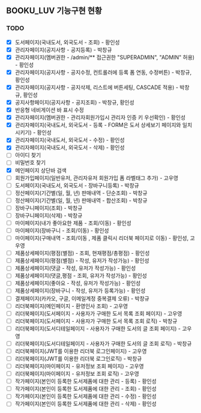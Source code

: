 ## BOOKU_LUV 기능구현 현황

### TODO
- [x] 도서페이지(국내도서, 외국도서 - 조회) - 황인성
- [x] 관리자페이지(공지사항 - 공지등록) - 박창규
- [x] 관리자페이지(멤버권한 - /admin/** 접근권한 "SUPERADMIN", "ADMIN" 허용) - 황인성
- [x] 관리자페이지(공지사항 - 공지수정, 컨트롤러에 등록 폼 연동, 수정버튼) - 박창규, 황인성
- [x] 관리자페이지(공지사항 - 공지삭제, 리스트에 버튼세팅, CASCADE 적용) - 박창규, 황인성
- [x] 공지사항페이지(공지사항 - 공지조회) - 박창규, 황인성
- [x] 반응형 네비게이션 바 표시 수정
- [x] 관리자페이지(멤버권한 - 관리자회원가입시 관리자 인증 키 우선확인) - 황인성
- [x] 관리자페이지(국내도서, 외국도서 - 등록 - FORM은 도서 상세보기 페이지와 일치시키기) - 황인성
- [x] 관리자페이지(국내도서, 외국도서 - 수정) - 황인성
- [x] 관리자페이지(국내도서, 외국도서 - 삭제) - 황인성
- [ ] 아이디 찾기
- [ ] 비밀번호 찾기
- [x] 메인페이지 상단바 검색
- [ ] 회원가입페이지(일반유저, 관리자유저 회원가입 폼 라벨태그 추가) - 고우영
- [ ] 도서페이지(국내도서, 외국도서 - 장바구니등록) - 박창규
- [ ] 정산페이지(기간별(일, 월, 년) 판매내역 - 단순조회) - 박창규
- [ ] 정산페이지(기간별(일, 월, 년) 판매내역 - 합산조회) - 박창규
- [ ] 장바구니페이지(조회) - 박창규
- [ ] 장바구니페이지(삭제) - 박창규
- [ ] 마이페이지(내가 좋아요한 제품 - 조회/이동) - 황인성
- [ ] 마이페이지(장바구니 - 조회/이동) - 황인성
- [ ] 마이페이지(구매내역 - 조회/이동 , 제품 클릭시 리더북 페이지로 이동) - 황인성, 고우영
- [ ] 제품상세페이지(평점(별점) - 조회, 현재평점/총평점) - 황인성
- [ ] 제품상세페이지(평점(별점) - 작성, 유저가 작성가능) - 황인성
- [ ] 제품상세페이지(댓글 - 작성, 유저가 작성가능) - 황인성
- [ ] 제품상세페이지(댓글,평점 - 조회, 유저가 작성가능) - 황인성
- [ ] 제품상세페이지(좋아요  - 작성, 유저가 작성가능) - 황인성
- [ ] 제품상세페이지(장바구니 - 작성, 유저가 등록가능) - 황인성
- [ ] 결제페이지(카카오, 구글, 이메일계정 중복결제 오류) - 박창규
- [ ] 리더북페이지(메인페이지 - 환영인사 조회) - 고우영
- [ ] 리더북페이지(도서페이지 - 사용자가 구매한 도서 목록 조회 페이지) - 고우영
- [ ] 리더북페이지(도서페이지 - 사용자가 구매한 도서 목록 조회 로직) - 박창규
- [ ] 리더북페이지(도서디테일페이지 - 사용자가 구매한 도서의 글 조회 페이지) - 고우영
- [ ] 리더북페이지(도서디테일페이지 - 사용자가 구매한 도서의 글 조회 로직) - 박창규
- [ ] 리더북페이지(JWT를 이용한 리더북 로그인페이지) - 고우영
- [ ] 리더북페이지(JWT를 이용한 리더북 로그인로직) - 박창규
- [ ] 리더북페이지(마이페이지 - 유저정보 조회 페이지) - 고우영
- [ ] 리더북페이지(마이페이지 - 유저정보 조회 로직) - 고우영
- [ ] 작가페이지(본인이 등록한 도서제품에 대한 관리 - 등록) - 황인성
- [ ] 작가페이지(본인이 등록한 도서제품에 대한 관리 - 조회) - 황인성
- [ ] 작가페이지(본인이 등록한 도서제품에 대한 관리 - 수정) - 황인성
- [ ] 작가페이지(본인이 등록한 도서제품에 대한 관리 - 삭제) - 황인성